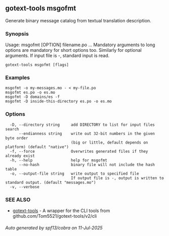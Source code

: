 ## gotext-tools msgofmt

Generate binary message catalog from textual translation description.

### Synopsis

Usage: msgofmt [OPTION] filename.po ...
Mandatory arguments to long options are mandatory for short options too.
Similarly for optional arguments.
If input file is -, standard input is read.

```
gotext-tools msgofmt [flags]
```

### Examples

```
msgofmt -o my-messages.mo - < my-file.po
msgofmt es.po -o es.mo
msgofmt -D domains/es -f
msgofmt -D inside-this-directory es.po -o es.mo
```

### Options

```
  -D, --directory string     add DIRECTORY to list for input files search
      --endianness string    write out 32-bit numbers in the given byte order
                             (big or little, default depends on platform) (default "native")
  -f, --force                Overwrites generated files if they already exist
  -h, --help                 help for msgofmt
      --no-hash              binary file will not include the hash table
  -o, --output-file string   write output to specified file
                             If output file is -, output is written to standard output. (default "messages.mo")
  -v, --verbose              
```

### SEE ALSO

* [gotext-tools](gotext-tools.md)	 - A wrapper for the CLI tools from github.com/Tom5521/gotext-tools/v2/cli

###### Auto generated by spf13/cobra on 11-Jul-2025
